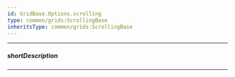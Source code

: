```yaml
---
id: GridBase.Options.scrolling
type: common/grids:ScrollingBase
inheritsType: common/grids:ScrollingBase
---
```

---
##### shortDescription
<!-- Overridden -->

---
<!-- Overridden -->